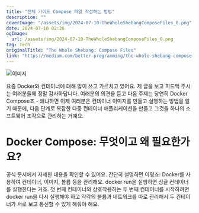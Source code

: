 ```yaml
---
title: "전체 가이드 Compose 파일 작성하는 방법"
description: ""
coverImage: "/assets/img/2024-07-10-TheWholeShebangComposeFiles_0.png"
date: 2024-07-10 02:26
ogImage: 
  url: /assets/img/2024-07-10-TheWholeShebangComposeFiles_0.png
tag: Tech
originalTitle: "The Whole Shebang: Compose Files"
link: "https://medium.com/better-programming/the-whole-shebang-compose-files-5b6f50dd196c"
---
```



![이미지](/assets/img/2024-07-10-TheWholeShebangComposeFiles_0.png)

요즘 Docker와 컨테이너에 대해 많이 쓰고 가르치고 있어요. 제 글을 보고 피드백 주시는 여러분들께 정말 감사하답니다. 여러분의 의견을 듣고 다음 주제는 당연히 Docker Compose죠 - 왜냐하면 이제 여러분은 컨테이너 이미지를 만들고 실행하는 방법을 알기 때문에, 다음 단계로 복잡한 다중 컨테이너 애플리케이션을 만들고 그것을 하나의 소프트웨어 조각으로 관리하는 거예요.

# Docker Compose: 무엇이고 왜 필요한가요?

공식 문서에서 자세한 내용을 확인할 수 있어요. 간단히 설명하면 이렇죠: Docker를 사용하여 컨테이너, 이미지, 볼륨 등을 관리해요. docker run을 실행하면 싱글 컨테이너를 실행한다는 거죠. 첫 번째 컨테이너와 상호작용하는 두 번째 컨테이너를 시작하려면 docker run을 다시 실행해야 하고 각각의 볼륨과 네트워크를 따로 관리해서 두 컨테이너가 서로 보고 통신할 수 있게 해줘야 해요.